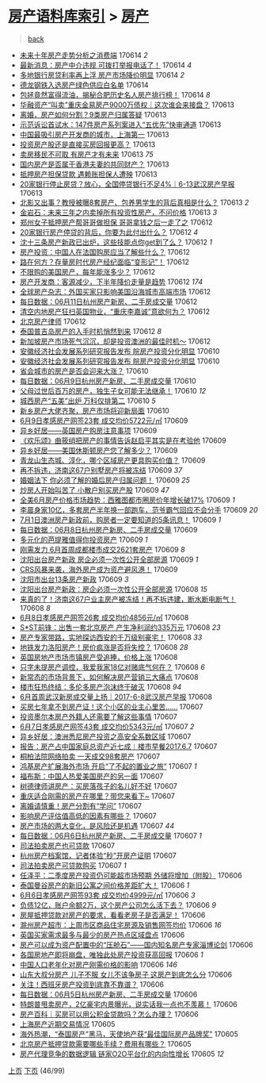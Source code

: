 [房产语料库索引](../../README.md)  > [房产](房产.md)
====
> [back](../README.md)

- [未来十年房产走势分析之消费端](http://jkwz.applinzi.com/ittc/6978701195752244229.html#%E6%9C%AA%E6%9D%A5%E5%8D%81%E5%B9%B4%E6%88%BF%E4%BA%A7%E8%B5%B0%E5%8A%BF%E5%88%86%E6%9E%90%E4%B9%8B%E6%B6%88%E8%B4%B9%E7%AB%AF) 170614 *2* 
- [最新消息：房产中介违规 可拨打举报电话了！](http://jkwz.applinzi.com/ittc/6978948328065598468.html#%E6%9C%80%E6%96%B0%E6%B6%88%E6%81%AF%EF%BC%9A%E6%88%BF%E4%BA%A7%E4%B8%AD%E4%BB%8B%E8%BF%9D%E8%A7%84+%E5%8F%AF%E6%8B%A8%E6%89%93%E4%B8%BE%E6%8A%A5%E7%94%B5%E8%AF%9D%E4%BA%86%EF%BC%81) 170614 *4* 
- [多地银行房贷利率再上浮 房产市场降价明显](http://jkwz.applinzi.com/ittc/6978947898753418244.html#%E5%A4%9A%E5%9C%B0%E9%93%B6%E8%A1%8C%E6%88%BF%E8%B4%B7%E5%88%A9%E7%8E%87%E5%86%8D%E4%B8%8A%E6%B5%AE+%E6%88%BF%E4%BA%A7%E5%B8%82%E5%9C%BA%E9%99%8D%E4%BB%B7%E6%98%8E%E6%98%BE) 170614 *2* 
- [德龙钢铁入选房产绿色供应白名单](http://jkwz.applinzi.com/ittc/6978944043697308677.html#%E5%BE%B7%E9%BE%99%E9%92%A2%E9%93%81%E5%85%A5%E9%80%89%E6%88%BF%E4%BA%A7%E7%BB%BF%E8%89%B2%E4%BE%9B%E5%BA%94%E7%99%BD%E5%90%8D%E5%8D%95) 170614  
- [包拯竟然富得流油，揭秘合肥历史名人房产排行榜！](http://jkwz.applinzi.com/ittc/6978942418781996037.html#%E5%8C%85%E6%8B%AF%E7%AB%9F%E7%84%B6%E5%AF%8C%E5%BE%97%E6%B5%81%E6%B2%B9%EF%BC%8C%E6%8F%AD%E7%A7%98%E5%90%88%E8%82%A5%E5%8E%86%E5%8F%B2%E5%90%8D%E4%BA%BA%E6%88%BF%E4%BA%A7%E6%8E%92%E8%A1%8C%E6%A6%9C%EF%BC%81) 170614 *8* 
- [华融资产“叫卖”重庆金易房产9000万债权｜这次谁会来接盘？](http://jkwz.applinzi.com/ittc/6978748486156551173.html#%E5%8D%8E%E8%9E%8D%E8%B5%84%E4%BA%A7%E2%80%9C%E5%8F%AB%E5%8D%96%E2%80%9D%E9%87%8D%E5%BA%86%E9%87%91%E6%98%93%E6%88%BF%E4%BA%A79000%E4%B8%87%E5%80%BA%E6%9D%83%EF%BD%9C%E8%BF%99%E6%AC%A1%E8%B0%81%E4%BC%9A%E6%9D%A5%E6%8E%A5%E7%9B%98%EF%BC%9F) 170613  
- [离婚，房产如何分割？9类房产归属答疑](http://jkwz.applinzi.com/ittc/6978683482854130692.html#%E7%A6%BB%E5%A9%9A%EF%BC%8C%E6%88%BF%E4%BA%A7%E5%A6%82%E4%BD%95%E5%88%86%E5%89%B2%EF%BC%9F9%E7%B1%BB%E6%88%BF%E4%BA%A7%E5%BD%92%E5%B1%9E%E7%AD%94%E7%96%91) 170613  
- [示范诉讼首试水：147件房产系列案进入“五优先”快审通道](http://jkwz.applinzi.com/ittc/6978671623551845380.html#%E7%A4%BA%E8%8C%83%E8%AF%89%E8%AE%BC%E9%A6%96%E8%AF%95%E6%B0%B4%EF%BC%9A147%E4%BB%B6%E6%88%BF%E4%BA%A7%E7%B3%BB%E5%88%97%E6%A1%88%E8%BF%9B%E5%85%A5%E2%80%9C%E4%BA%94%E4%BC%98%E5%85%88%E2%80%9D%E5%BF%AB%E5%AE%A1%E9%80%9A%E9%81%93) 170613  
- [中国最吸引房产开发商的城市，上海第一](http://jkwz.applinzi.com/ittc/6978670453861123077.html#%E4%B8%AD%E5%9B%BD%E6%9C%80%E5%90%B8%E5%BC%95%E6%88%BF%E4%BA%A7%E5%BC%80%E5%8F%91%E5%95%86%E7%9A%84%E5%9F%8E%E5%B8%82%EF%BC%8C%E4%B8%8A%E6%B5%B7%E7%AC%AC%E4%B8%80) 170613  
- [投资房产股还是直接买房回报更高？](http://jkwz.applinzi.com/ittc/6978592178203804677.html#%E6%8A%95%E8%B5%84%E6%88%BF%E4%BA%A7%E8%82%A1%E8%BF%98%E6%98%AF%E7%9B%B4%E6%8E%A5%E4%B9%B0%E6%88%BF%E5%9B%9E%E6%8A%A5%E6%9B%B4%E9%AB%98%EF%BC%9F) 170613  
- [卖房移民不可取 有房产才有未来](http://jkwz.applinzi.com/ittc/6978590992570516485.html#%E5%8D%96%E6%88%BF%E7%A7%BB%E6%B0%91%E4%B8%8D%E5%8F%AF%E5%8F%96+%E6%9C%89%E6%88%BF%E4%BA%A7%E6%89%8D%E6%9C%89%E6%9C%AA%E6%9D%A5) 170613 *75* 
- [国内房产是否属于香港夫妻的共同财产？](http://jkwz.applinzi.com/ittc/6978591072836912132.html#%E5%9B%BD%E5%86%85%E6%88%BF%E4%BA%A7%E6%98%AF%E5%90%A6%E5%B1%9E%E4%BA%8E%E9%A6%99%E6%B8%AF%E5%A4%AB%E5%A6%BB%E7%9A%84%E5%85%B1%E5%90%8C%E8%B4%A2%E4%BA%A7%EF%BC%9F) 170613  
- [抵押房产担保贷款 遇赖账担保人遭殃](http://jkwz.applinzi.com/ittc/6978583672780227588.html#%E6%8A%B5%E6%8A%BC%E6%88%BF%E4%BA%A7%E6%8B%85%E4%BF%9D%E8%B4%B7%E6%AC%BE+%E9%81%87%E8%B5%96%E8%B4%A6%E6%8B%85%E4%BF%9D%E4%BA%BA%E9%81%AD%E6%AE%83) 170613  
- [20家银行停止房贷？放心，全国停贷银行不足4%｜6-13武汉房产早报](http://jkwz.applinzi.com/ittc/6978568169961554949.html#20%E5%AE%B6%E9%93%B6%E8%A1%8C%E5%81%9C%E6%AD%A2%E6%88%BF%E8%B4%B7%EF%BC%9F%E6%94%BE%E5%BF%83%EF%BC%8C%E5%85%A8%E5%9B%BD%E5%81%9C%E8%B4%B7%E9%93%B6%E8%A1%8C%E4%B8%8D%E8%B6%B34%25%EF%BD%9C6-13%E6%AD%A6%E6%B1%89%E6%88%BF%E4%BA%A7%E6%97%A9%E6%8A%A5) 170613  
- [北影又出事？教授被曝8套房产、包养男学生的背后真相是什么？](http://jkwz.applinzi.com/ittc/6978565713408033797.html#%E5%8C%97%E5%BD%B1%E5%8F%88%E5%87%BA%E4%BA%8B%EF%BC%9F%E6%95%99%E6%8E%88%E8%A2%AB%E6%9B%9D8%E5%A5%97%E6%88%BF%E4%BA%A7%E3%80%81%E5%8C%85%E5%85%BB%E7%94%B7%E5%AD%A6%E7%94%9F%E7%9A%84%E8%83%8C%E5%90%8E%E7%9C%9F%E7%9B%B8%E6%98%AF%E4%BB%80%E4%B9%88%EF%BC%9F) 170613 *2* 
- [金岩石：未来三年之内卖掉所有投资性房产，不问价格](http://jkwz.applinzi.com/ittc/6978387031305503748.html#%E9%87%91%E5%B2%A9%E7%9F%B3%EF%BC%9A%E6%9C%AA%E6%9D%A5%E4%B8%89%E5%B9%B4%E4%B9%8B%E5%86%85%E5%8D%96%E6%8E%89%E6%89%80%E6%9C%89%E6%8A%95%E8%B5%84%E6%80%A7%E6%88%BF%E4%BA%A7%EF%BC%8C%E4%B8%8D%E9%97%AE%E4%BB%B7%E6%A0%BC) 170613 *3* 
- [郑州女子抵押房产帮哥哥做担保 哥哥拿钱之后一走了之](http://jkwz.applinzi.com/ittc/6978380144799384580.html#%E9%83%91%E5%B7%9E%E5%A5%B3%E5%AD%90%E6%8A%B5%E6%8A%BC%E6%88%BF%E4%BA%A7%E5%B8%AE%E5%93%A5%E5%93%A5%E5%81%9A%E6%8B%85%E4%BF%9D+%E5%93%A5%E5%93%A5%E6%8B%BF%E9%92%B1%E4%B9%8B%E5%90%8E%E4%B8%80%E8%B5%B0%E4%BA%86%E4%B9%8B) 170612  
- [20家银行房产停贷的背后，你要为此付出什么？](http://jkwz.applinzi.com/ittc/6978287898792035333.html#20%E5%AE%B6%E9%93%B6%E8%A1%8C%E6%88%BF%E4%BA%A7%E5%81%9C%E8%B4%B7%E7%9A%84%E8%83%8C%E5%90%8E%EF%BC%8C%E4%BD%A0%E8%A6%81%E4%B8%BA%E6%AD%A4%E4%BB%98%E5%87%BA%E4%BB%80%E4%B9%88%EF%BC%9F) 170612 *4* 
- [沈十三条房产新政已出炉，这些技能点你get到了么？](http://jkwz.applinzi.com/ittc/6978287114000008197.html#%E6%B2%88%E5%8D%81%E4%B8%89%E6%9D%A1%E6%88%BF%E4%BA%A7%E6%96%B0%E6%94%BF%E5%B7%B2%E5%87%BA%E7%82%89%EF%BC%8C%E8%BF%99%E4%BA%9B%E6%8A%80%E8%83%BD%E7%82%B9%E4%BD%A0get%E5%88%B0%E4%BA%86%E4%B9%88%EF%BC%9F) 170612 *1* 
- [房产投资：中国人在法国购房应当了解些什么？](http://jkwz.applinzi.com/ittc/6978284566501393412.html#%E6%88%BF%E4%BA%A7%E6%8A%95%E8%B5%84%EF%BC%9A%E4%B8%AD%E5%9B%BD%E4%BA%BA%E5%9C%A8%E6%B3%95%E5%9B%BD%E8%B4%AD%E6%88%BF%E5%BA%94%E5%BD%93%E4%BA%86%E8%A7%A3%E4%BA%9B%E4%BB%80%E4%B9%88%EF%BC%9F) 170612  
- [路在何方？存量房时代房产经纪面临“变形记”！](http://jkwz.applinzi.com/ittc/6978277875873481732.html#%E8%B7%AF%E5%9C%A8%E4%BD%95%E6%96%B9%EF%BC%9F%E5%AD%98%E9%87%8F%E6%88%BF%E6%97%B6%E4%BB%A3%E6%88%BF%E4%BA%A7%E7%BB%8F%E7%BA%AA%E9%9D%A2%E4%B8%B4%E2%80%9C%E5%8F%98%E5%BD%A2%E8%AE%B0%E2%80%9D%EF%BC%81) 170612  
- [不限购的美国房产，每年能涨多少？](http://jkwz.applinzi.com/ittc/6978276358542066693.html#%E4%B8%8D%E9%99%90%E8%B4%AD%E7%9A%84%E7%BE%8E%E5%9B%BD%E6%88%BF%E4%BA%A7%EF%BC%8C%E6%AF%8F%E5%B9%B4%E8%83%BD%E6%B6%A8%E5%A4%9A%E5%B0%91%EF%BC%9F) 170612  
- [房产开发商：客源减少，下半年降价走量是趋势](http://jkwz.applinzi.com/ittc/6978250440276706309.html#%E6%88%BF%E4%BA%A7%E5%BC%80%E5%8F%91%E5%95%86%EF%BC%9A%E5%AE%A2%E6%BA%90%E5%87%8F%E5%B0%91%EF%BC%8C%E4%B8%8B%E5%8D%8A%E5%B9%B4%E9%99%8D%E4%BB%B7%E8%B5%B0%E9%87%8F%E6%98%AF%E8%B6%8B%E5%8A%BF) 170612 *174* 
- [全球房产杂志：外国买家只影响美国沿海城市高端市场](http://jkwz.applinzi.com/ittc/6978241121493713924.html#%E5%85%A8%E7%90%83%E6%88%BF%E4%BA%A7%E6%9D%82%E5%BF%97%EF%BC%9A%E5%A4%96%E5%9B%BD%E4%B9%B0%E5%AE%B6%E5%8F%AA%E5%BD%B1%E5%93%8D%E7%BE%8E%E5%9B%BD%E6%B2%BF%E6%B5%B7%E5%9F%8E%E5%B8%82%E9%AB%98%E7%AB%AF%E5%B8%82%E5%9C%BA) 170612  
- [每日数据：06月11日杭州房产新房、二手房成交量](http://jkwz.applinzi.com/ittc/6978238859811750917.html#%E6%AF%8F%E6%97%A5%E6%95%B0%E6%8D%AE%EF%BC%9A06%E6%9C%8811%E6%97%A5%E6%9D%AD%E5%B7%9E%E6%88%BF%E4%BA%A7%E6%96%B0%E6%88%BF%E3%80%81%E4%BA%8C%E6%89%8B%E6%88%BF%E6%88%90%E4%BA%A4%E9%87%8F) 170612  
- [清空内地房产狂扫英国物业，“重庆李嘉诚”意欲何为？](http://jkwz.applinzi.com/ittc/6978223056429253637.html#%E6%B8%85%E7%A9%BA%E5%86%85%E5%9C%B0%E6%88%BF%E4%BA%A7%E7%8B%82%E6%89%AB%E8%8B%B1%E5%9B%BD%E7%89%A9%E4%B8%9A%EF%BC%8C%E2%80%9C%E9%87%8D%E5%BA%86%E6%9D%8E%E5%98%89%E8%AF%9A%E2%80%9D%E6%84%8F%E6%AC%B2%E4%BD%95%E4%B8%BA%EF%BC%9F) 170612  
- [北京房产律师](http://jkwz.applinzi.com/ittc/6978219452511290373.html#%E5%8C%97%E4%BA%AC%E6%88%BF%E4%BA%A7%E5%BE%8B%E5%B8%88) 170612  
- [泰国普吉岛房产的入手时机悄然到来](http://jkwz.applinzi.com/ittc/6978214429656089605.html#%E6%B3%B0%E5%9B%BD%E6%99%AE%E5%90%89%E5%B2%9B%E6%88%BF%E4%BA%A7%E7%9A%84%E5%85%A5%E6%89%8B%E6%97%B6%E6%9C%BA%E6%82%84%E7%84%B6%E5%88%B0%E6%9D%A5) 170612 *8* 
- [新加坡房产市场死气沉沉，却是投资澳洲的最佳时机～](http://jkwz.applinzi.com/ittc/6978137185835287556.html#%E6%96%B0%E5%8A%A0%E5%9D%A1%E6%88%BF%E4%BA%A7%E5%B8%82%E5%9C%BA%E6%AD%BB%E6%B0%94%E6%B2%89%E6%B2%89%EF%BC%8C%E5%8D%B4%E6%98%AF%E6%8A%95%E8%B5%84%E6%BE%B3%E6%B4%B2%E7%9A%84%E6%9C%80%E4%BD%B3%E6%97%B6%E6%9C%BA%EF%BD%9E) 170612  
- [安徽经济社会发展系列研究报告发布 皖房产投资分化明显](http://jkwz.applinzi.com/ittc/6977678556199912452.html#%E5%AE%89%E5%BE%BD%E7%BB%8F%E6%B5%8E%E7%A4%BE%E4%BC%9A%E5%8F%91%E5%B1%95%E7%B3%BB%E5%88%97%E7%A0%94%E7%A9%B6%E6%8A%A5%E5%91%8A%E5%8F%91%E5%B8%83+%E7%9A%96%E6%88%BF%E4%BA%A7%E6%8A%95%E8%B5%84%E5%88%86%E5%8C%96%E6%98%8E%E6%98%BE) 170610  
- [安徽经济社会发展系列研究报告发布 皖房产投资分化明显](http://jkwz.applinzi.com/ittc/6977635241198879748.html#%E5%AE%89%E5%BE%BD%E7%BB%8F%E6%B5%8E%E7%A4%BE%E4%BC%9A%E5%8F%91%E5%B1%95%E7%B3%BB%E5%88%97%E7%A0%94%E7%A9%B6%E6%8A%A5%E5%91%8A%E5%8F%91%E5%B8%83+%E7%9A%96%E6%88%BF%E4%BA%A7%E6%8A%95%E8%B5%84%E5%88%86%E5%8C%96%E6%98%8E%E6%98%BE) 170610  
- [省会城市的房产是否会迎来大涨？](http://jkwz.applinzi.com/ittc/6977492721060021252.html#%E7%9C%81%E4%BC%9A%E5%9F%8E%E5%B8%82%E7%9A%84%E6%88%BF%E4%BA%A7%E6%98%AF%E5%90%A6%E4%BC%9A%E8%BF%8E%E6%9D%A5%E5%A4%A7%E6%B6%A8%EF%BC%9F) 170610  
- [每日数据：06月9日杭州房产新房、二手房成交量](http://jkwz.applinzi.com/ittc/6977492471863837701.html#%E6%AF%8F%E6%97%A5%E6%95%B0%E6%8D%AE%EF%BC%9A06%E6%9C%889%E6%97%A5%E6%9D%AD%E5%B7%9E%E6%88%BF%E4%BA%A7%E6%96%B0%E6%88%BF%E3%80%81%E4%BA%8C%E6%89%8B%E6%88%BF%E6%88%90%E4%BA%A4%E9%87%8F) 170610  
- [父母过世后百万的房产，独生子女可能无法继承！](http://jkwz.applinzi.com/ittc/6977479446939304965.html#%E7%88%B6%E6%AF%8D%E8%BF%87%E4%B8%96%E5%90%8E%E7%99%BE%E4%B8%87%E7%9A%84%E6%88%BF%E4%BA%A7%EF%BC%8C%E7%8B%AC%E7%94%9F%E5%AD%90%E5%A5%B3%E5%8F%AF%E8%83%BD%E6%97%A0%E6%B3%95%E7%BB%A7%E6%89%BF%EF%BC%81) 170610 *12* 
- [城西房产“五美”出炉 万科仅排第二](http://jkwz.applinzi.com/ittc/6977457295674835973.html#%E5%9F%8E%E8%A5%BF%E6%88%BF%E4%BA%A7%E2%80%9C%E4%BA%94%E7%BE%8E%E2%80%9D%E5%87%BA%E7%82%89+%E4%B8%87%E7%A7%91%E4%BB%85%E6%8E%92%E7%AC%AC%E4%BA%8C) 170610 *5* 
- [新乡房产大佬齐聚，房产市场将迎新局面](http://jkwz.applinzi.com/ittc/6977458612245890053.html#%E6%96%B0%E4%B9%A1%E6%88%BF%E4%BA%A7%E5%A4%A7%E4%BD%AC%E9%BD%90%E8%81%9A%EF%BC%8C%E6%88%BF%E4%BA%A7%E5%B8%82%E5%9C%BA%E5%B0%86%E8%BF%8E%E6%96%B0%E5%B1%80%E9%9D%A2) 170610  
- [6月9日孝感房产网签23套 成交均价5722元/㎡](http://jkwz.applinzi.com/ittc/6977312675888366596.html#6%E6%9C%889%E6%97%A5%E5%AD%9D%E6%84%9F%E6%88%BF%E4%BA%A7%E7%BD%91%E7%AD%BE23%E5%A5%97+%E6%88%90%E4%BA%A4%E5%9D%87%E4%BB%B75722%E5%85%83%2F%E3%8E%A1) 170609  
- [异乡好居——英国房产购房注意事项](http://jkwz.applinzi.com/ittc/6977228617535718405.html#%E5%BC%82%E4%B9%A1%E5%A5%BD%E5%B1%85%E2%80%94%E2%80%94%E8%8B%B1%E5%9B%BD%E6%88%BF%E4%BA%A7%E8%B4%AD%E6%88%BF%E6%B3%A8%E6%84%8F%E4%BA%8B%E9%A1%B9) 170609  
- [《欢乐颂》曲筱绡把房产的事情告诉赵启平其实是在考验他](http://jkwz.applinzi.com/ittc/6977220225664549893.html#%E3%80%8A%E6%AC%A2%E4%B9%90%E9%A2%82%E3%80%8B%E6%9B%B2%E7%AD%B1%E7%BB%A1%E6%8A%8A%E6%88%BF%E4%BA%A7%E7%9A%84%E4%BA%8B%E6%83%85%E5%91%8A%E8%AF%89%E8%B5%B5%E5%90%AF%E5%B9%B3%E5%85%B6%E5%AE%9E%E6%98%AF%E5%9C%A8%E8%80%83%E9%AA%8C%E4%BB%96) 170609  
- [异乡好居——美国休斯顿房产您了解多少？](http://jkwz.applinzi.com/ittc/6977213290965894148.html#%E5%BC%82%E4%B9%A1%E5%A5%BD%E5%B1%85%E2%80%94%E2%80%94%E7%BE%8E%E5%9B%BD%E4%BC%91%E6%96%AF%E9%A1%BF%E6%88%BF%E4%BA%A7%E6%82%A8%E4%BA%86%E8%A7%A3%E5%A4%9A%E5%B0%91%EF%BC%9F) 170609  
- [青龙山生态城、淳化，哪个区域房产更具购买价值？](http://jkwz.applinzi.com/ittc/6977212689574020100.html#%E9%9D%92%E9%BE%99%E5%B1%B1%E7%94%9F%E6%80%81%E5%9F%8E%E3%80%81%E6%B7%B3%E5%8C%96%EF%BC%8C%E5%93%AA%E4%B8%AA%E5%8C%BA%E5%9F%9F%E6%88%BF%E4%BA%A7%E6%9B%B4%E5%85%B7%E8%B4%AD%E4%B9%B0%E4%BB%B7%E5%80%BC%EF%BC%9F) 170609  
- [再不拆违，济南这67户别墅房产将被冻结](http://jkwz.applinzi.com/ittc/6977212252867265540.html#%E5%86%8D%E4%B8%8D%E6%8B%86%E8%BF%9D%EF%BC%8C%E6%B5%8E%E5%8D%97%E8%BF%9967%E6%88%B7%E5%88%AB%E5%A2%85%E6%88%BF%E4%BA%A7%E5%B0%86%E8%A2%AB%E5%86%BB%E7%BB%93) 170609 *37* 
- [婚姻法下 你必须了解的婚后房产归属问题！](http://jkwz.applinzi.com/ittc/6977197298558698500.html#%E5%A9%9A%E5%A7%BB%E6%B3%95%E4%B8%8B+%E4%BD%A0%E5%BF%85%E9%A1%BB%E4%BA%86%E8%A7%A3%E7%9A%84%E5%A9%9A%E5%90%8E%E6%88%BF%E4%BA%A7%E5%BD%92%E5%B1%9E%E9%97%AE%E9%A2%98%EF%BC%81) 170609 *25* 
- [炒房人开始叫苦了 小散户别买房产股](http://jkwz.applinzi.com/ittc/6977190829289374724.html#%E7%82%92%E6%88%BF%E4%BA%BA%E5%BC%80%E5%A7%8B%E5%8F%AB%E8%8B%A6%E4%BA%86+%E5%B0%8F%E6%95%A3%E6%88%B7%E5%88%AB%E4%B9%B0%E6%88%BF%E4%BA%A7%E8%82%A1) 170609 *47* 
- [全美6月房产价格市场趋势：西雅图都市圈房价年增长破17%](http://jkwz.applinzi.com/ittc/6977176753981096964.html#%E5%85%A8%E7%BE%8E6%E6%9C%88%E6%88%BF%E4%BA%A7%E4%BB%B7%E6%A0%BC%E5%B8%82%E5%9C%BA%E8%B6%8B%E5%8A%BF%EF%BC%9A%E8%A5%BF%E9%9B%85%E5%9B%BE%E9%83%BD%E5%B8%82%E5%9C%88%E6%88%BF%E4%BB%B7%E5%B9%B4%E5%A2%9E%E9%95%BF%E7%A0%B417%25) 170609 *1* 
- [李晨身家10亿，多套房产半年换一部跑车，范爷霸气回应不会分手](http://jkwz.applinzi.com/ittc/6977132588727534597.html#%E6%9D%8E%E6%99%A8%E8%BA%AB%E5%AE%B610%E4%BA%BF%EF%BC%8C%E5%A4%9A%E5%A5%97%E6%88%BF%E4%BA%A7%E5%8D%8A%E5%B9%B4%E6%8D%A2%E4%B8%80%E9%83%A8%E8%B7%91%E8%BD%A6%EF%BC%8C%E8%8C%83%E7%88%B7%E9%9C%B8%E6%B0%94%E5%9B%9E%E5%BA%94%E4%B8%8D%E4%BC%9A%E5%88%86%E6%89%8B) 170609 *20* 
- [7月1日澳洲房产新政前，购房者一定要知道的5条讯息！](http://jkwz.applinzi.com/ittc/6977138907425539077.html#7%E6%9C%881%E6%97%A5%E6%BE%B3%E6%B4%B2%E6%88%BF%E4%BA%A7%E6%96%B0%E6%94%BF%E5%89%8D%EF%BC%8C%E8%B4%AD%E6%88%BF%E8%80%85%E4%B8%80%E5%AE%9A%E8%A6%81%E7%9F%A5%E9%81%93%E7%9A%845%E6%9D%A1%E8%AE%AF%E6%81%AF%EF%BC%81) 170609 *1* 
- [每日数据：06月8日杭州房产新房、二手房成交量](http://jkwz.applinzi.com/ittc/6977128010170762245.html#%E6%AF%8F%E6%97%A5%E6%95%B0%E6%8D%AE%EF%BC%9A06%E6%9C%888%E6%97%A5%E6%9D%AD%E5%B7%9E%E6%88%BF%E4%BA%A7%E6%96%B0%E6%88%BF%E3%80%81%E4%BA%8C%E6%89%8B%E6%88%BF%E6%88%90%E4%BA%A4%E9%87%8F) 170609  
- [多元化的芭提雅值得你投资房产](http://jkwz.applinzi.com/ittc/6977128018160911364.html#%E5%A4%9A%E5%85%83%E5%8C%96%E7%9A%84%E8%8A%AD%E6%8F%90%E9%9B%85%E5%80%BC%E5%BE%97%E4%BD%A0%E6%8A%95%E8%B5%84%E6%88%BF%E4%BA%A7) 170609 *1* 
- [刚需发力 6月首周成都楼市成交2621套房产](http://jkwz.applinzi.com/ittc/6977123488174179333.html#%E5%88%9A%E9%9C%80%E5%8F%91%E5%8A%9B+6%E6%9C%88%E9%A6%96%E5%91%A8%E6%88%90%E9%83%BD%E6%A5%BC%E5%B8%82%E6%88%90%E4%BA%A42621%E5%A5%97%E6%88%BF%E4%BA%A7) 170609 *8* 
- [沈阳出台房产新政 房企必须一次性公开全部房源](http://jkwz.applinzi.com/ittc/6977114571562025989.html#%E6%B2%88%E9%98%B3%E5%87%BA%E5%8F%B0%E6%88%BF%E4%BA%A7%E6%96%B0%E6%94%BF+%E6%88%BF%E4%BC%81%E5%BF%85%E9%A1%BB%E4%B8%80%E6%AC%A1%E6%80%A7%E5%85%AC%E5%BC%80%E5%85%A8%E9%83%A8%E6%88%BF%E6%BA%90) 170609 *1* 
- [CRS风暴来袭，海外房产成为资产避风港！](http://jkwz.applinzi.com/ittc/6977104004948427780.html#CRS%E9%A3%8E%E6%9A%B4%E6%9D%A5%E8%A2%AD%EF%BC%8C%E6%B5%B7%E5%A4%96%E6%88%BF%E4%BA%A7%E6%88%90%E4%B8%BA%E8%B5%84%E4%BA%A7%E9%81%BF%E9%A3%8E%E6%B8%AF%EF%BC%81) 170609  
- [沈阳市出台13条房产新政](http://jkwz.applinzi.com/ittc/6977050915604268037.html#%E6%B2%88%E9%98%B3%E5%B8%82%E5%87%BA%E5%8F%B013%E6%9D%A1%E6%88%BF%E4%BA%A7%E6%96%B0%E6%94%BF) 170609 *3* 
- [沈阳出台房产新政：房企必须一次性公开全部房源](http://jkwz.applinzi.com/ittc/6976872745861121029.html#%E6%B2%88%E9%98%B3%E5%87%BA%E5%8F%B0%E6%88%BF%E4%BA%A7%E6%96%B0%E6%94%BF%EF%BC%9A%E6%88%BF%E4%BC%81%E5%BF%85%E9%A1%BB%E4%B8%80%E6%AC%A1%E6%80%A7%E5%85%AC%E5%BC%80%E5%85%A8%E9%83%A8%E6%88%BF%E6%BA%90) 170608 *15* 
- [来真的了！济南这67户业主房产被冻结！再不拆违建，断水断电断气！](http://jkwz.applinzi.com/ittc/6976866406518752261.html#%E6%9D%A5%E7%9C%9F%E7%9A%84%E4%BA%86%EF%BC%81%E6%B5%8E%E5%8D%97%E8%BF%9967%E6%88%B7%E4%B8%9A%E4%B8%BB%E6%88%BF%E4%BA%A7%E8%A2%AB%E5%86%BB%E7%BB%93%EF%BC%81%E5%86%8D%E4%B8%8D%E6%8B%86%E8%BF%9D%E5%BB%BA%EF%BC%8C%E6%96%AD%E6%B0%B4%E6%96%AD%E7%94%B5%E6%96%AD%E6%B0%94%EF%BC%81) 170608 *8* 
- [6月8日孝感房产网签26套 成交均价4856元/㎡](http://jkwz.applinzi.com/ittc/6976855893915206660.html#6%E6%9C%888%E6%97%A5%E5%AD%9D%E6%84%9F%E6%88%BF%E4%BA%A7%E7%BD%91%E7%AD%BE26%E5%A5%97+%E6%88%90%E4%BA%A4%E5%9D%87%E4%BB%B74856%E5%85%83%2F%E3%8E%A1) 170608  
- [S*ST前锋：出售一套北京房产 产生净利润约335万元](http://jkwz.applinzi.com/ittc/6976844639720965124.html#S%2AST%E5%89%8D%E9%94%8B%EF%BC%9A%E5%87%BA%E5%94%AE%E4%B8%80%E5%A5%97%E5%8C%97%E4%BA%AC%E6%88%BF%E4%BA%A7+%E4%BA%A7%E7%94%9F%E5%87%80%E5%88%A9%E6%B6%A6%E7%BA%A6335%E4%B8%87%E5%85%83) 170608 *23* 
- [房产专家带路，实地探访西安的千万级别豪宅！](http://jkwz.applinzi.com/ittc/6976823254302852101.html#%E6%88%BF%E4%BA%A7%E4%B8%93%E5%AE%B6%E5%B8%A6%E8%B7%AF%EF%BC%8C%E5%AE%9E%E5%9C%B0%E6%8E%A2%E8%AE%BF%E8%A5%BF%E5%AE%89%E7%9A%84%E5%8D%83%E4%B8%87%E7%BA%A7%E5%88%AB%E8%B1%AA%E5%AE%85%EF%BC%81) 170608 *33* 
- [地铁发力洛阳房产！房价疯涨是否将失控？](http://jkwz.applinzi.com/ittc/6976815064550999045.html#%E5%9C%B0%E9%93%81%E5%8F%91%E5%8A%9B%E6%B4%9B%E9%98%B3%E6%88%BF%E4%BA%A7%EF%BC%81%E6%88%BF%E4%BB%B7%E7%96%AF%E6%B6%A8%E6%98%AF%E5%90%A6%E5%B0%86%E5%A4%B1%E6%8E%A7%EF%BC%9F) 170608 *28* 
- [英国房地产市场市镇房产受追捧，价格上涨](http://jkwz.applinzi.com/ittc/6976750747986166788.html#%E8%8B%B1%E5%9B%BD%E6%88%BF%E5%9C%B0%E4%BA%A7%E5%B8%82%E5%9C%BA%E5%B8%82%E9%95%87%E6%88%BF%E4%BA%A7%E5%8F%97%E8%BF%BD%E6%8D%A7%EF%BC%8C%E4%BB%B7%E6%A0%BC%E4%B8%8A%E6%B6%A8) 170608  
- [只字未提房产调控，我爱我家18亿对赌底气何在？](http://jkwz.applinzi.com/ittc/6976745268392231941.html#%E5%8F%AA%E5%AD%97%E6%9C%AA%E6%8F%90%E6%88%BF%E4%BA%A7%E8%B0%83%E6%8E%A7%EF%BC%8C%E6%88%91%E7%88%B1%E6%88%91%E5%AE%B618%E4%BA%BF%E5%AF%B9%E8%B5%8C%E5%BA%95%E6%B0%94%E4%BD%95%E5%9C%A8%EF%BC%9F) 170608 *6* 
- [新常态的市场背景下，如何解决房产营销三大痛点](http://jkwz.applinzi.com/ittc/6976743462543033349.html#%E6%96%B0%E5%B8%B8%E6%80%81%E7%9A%84%E5%B8%82%E5%9C%BA%E8%83%8C%E6%99%AF%E4%B8%8B%EF%BC%8C%E5%A6%82%E4%BD%95%E8%A7%A3%E5%86%B3%E6%88%BF%E4%BA%A7%E8%90%A5%E9%94%80%E4%B8%89%E5%A4%A7%E7%97%9B%E7%82%B9) 170608  
- [楼市狂热终结：多伦多房产泡沫终于破灭](http://jkwz.applinzi.com/ittc/6976730253920568325.html#%E6%A5%BC%E5%B8%82%E7%8B%82%E7%83%AD%E7%BB%88%E7%BB%93%EF%BC%9A%E5%A4%9A%E4%BC%A6%E5%A4%9A%E6%88%BF%E4%BA%A7%E6%B3%A1%E6%B2%AB%E7%BB%88%E4%BA%8E%E7%A0%B4%E7%81%AD) 170608 *94* 
- [6月首周武汉新房成交量上扬｜2017-6-8武汉房产早报](http://jkwz.applinzi.com/ittc/6976713011275236357.html#6%E6%9C%88%E9%A6%96%E5%91%A8%E6%AD%A6%E6%B1%89%E6%96%B0%E6%88%BF%E6%88%90%E4%BA%A4%E9%87%8F%E4%B8%8A%E6%89%AC%EF%BD%9C2017-6-8%E6%AD%A6%E6%B1%89%E6%88%BF%E4%BA%A7%E6%97%A9%E6%8A%A5) 170608  
- [买房七年拿不到房产证！这个小区的业主心里苦……](http://jkwz.applinzi.com/ittc/6976519206861276164.html#%E4%B9%B0%E6%88%BF%E4%B8%83%E5%B9%B4%E6%8B%BF%E4%B8%8D%E5%88%B0%E6%88%BF%E4%BA%A7%E8%AF%81%EF%BC%81%E8%BF%99%E4%B8%AA%E5%B0%8F%E5%8C%BA%E7%9A%84%E4%B8%9A%E4%B8%BB%E5%BF%83%E9%87%8C%E8%8B%A6%E2%80%A6%E2%80%A6) 170607  
- [投资墨尔本房产外籍人还需要了解这些事情](http://jkwz.applinzi.com/ittc/6976483107854091268.html#%E6%8A%95%E8%B5%84%E5%A2%A8%E5%B0%94%E6%9C%AC%E6%88%BF%E4%BA%A7%E5%A4%96%E7%B1%8D%E4%BA%BA%E8%BF%98%E9%9C%80%E8%A6%81%E4%BA%86%E8%A7%A3%E8%BF%99%E4%BA%9B%E4%BA%8B%E6%83%85) 170607  
- [6月7日孝感房产网签43套 成交均价5343元/㎡](http://jkwz.applinzi.com/ittc/6976482501064131589.html#6%E6%9C%887%E6%97%A5%E5%AD%9D%E6%84%9F%E6%88%BF%E4%BA%A7%E7%BD%91%E7%AD%BE43%E5%A5%97+%E6%88%90%E4%BA%A4%E5%9D%87%E4%BB%B75343%E5%85%83%2F%E3%8E%A1) 170607 *2* 
- [异乡好居：澳洲悉尼房产投资之高安全系数区域](http://jkwz.applinzi.com/ittc/6976480630794617860.html#%E5%BC%82%E4%B9%A1%E5%A5%BD%E5%B1%85%EF%BC%9A%E6%BE%B3%E6%B4%B2%E6%82%89%E5%B0%BC%E6%88%BF%E4%BA%A7%E6%8A%95%E8%B5%84%E4%B9%8B%E9%AB%98%E5%AE%89%E5%85%A8%E7%B3%BB%E6%95%B0%E5%8C%BA%E5%9F%9F) 170607  
- [报告：房产占中国家庭总资产近七成︱楼市早餐2017.6.7](http://jkwz.applinzi.com/ittc/6976479645909124101.html#%E6%8A%A5%E5%91%8A%EF%BC%9A%E6%88%BF%E4%BA%A7%E5%8D%A0%E4%B8%AD%E5%9B%BD%E5%AE%B6%E5%BA%AD%E6%80%BB%E8%B5%84%E4%BA%A7%E8%BF%91%E4%B8%83%E6%88%90%EF%B8%B1%E6%A5%BC%E5%B8%82%E6%97%A9%E9%A4%902017.6.7) 170607  
- [桐柏法院网络拍卖 一天成交98套房产](http://jkwz.applinzi.com/ittc/6976478402583200773.html#%E6%A1%90%E6%9F%8F%E6%B3%95%E9%99%A2%E7%BD%91%E7%BB%9C%E6%8B%8D%E5%8D%96+%E4%B8%80%E5%A4%A9%E6%88%90%E4%BA%A498%E5%A5%97%E6%88%BF%E4%BA%A7) 170607  
- [鸿基房产扩展海外市场 开启“了不起的置业之旅”](http://jkwz.applinzi.com/ittc/6976476169091154949.html#%E9%B8%BF%E5%9F%BA%E6%88%BF%E4%BA%A7%E6%89%A9%E5%B1%95%E6%B5%B7%E5%A4%96%E5%B8%82%E5%9C%BA+%E5%BC%80%E5%90%AF%E2%80%9C%E4%BA%86%E4%B8%8D%E8%B5%B7%E7%9A%84%E7%BD%AE%E4%B8%9A%E4%B9%8B%E6%97%85%E2%80%9D) 170607 *1* 
- [福布斯：中国人热爱美国房产的另一面](http://jkwz.applinzi.com/ittc/6976463349872067589.html#%E7%A6%8F%E5%B8%83%E6%96%AF%EF%BC%9A%E4%B8%AD%E5%9B%BD%E4%BA%BA%E7%83%AD%E7%88%B1%E7%BE%8E%E5%9B%BD%E6%88%BF%E4%BA%A7%E7%9A%84%E5%8F%A6%E4%B8%80%E9%9D%A2) 170607  
- [树德律师讲房产：买房落孩子的名儿好不好](http://jkwz.applinzi.com/ittc/6976447980893635588.html#%E6%A0%91%E5%BE%B7%E5%BE%8B%E5%B8%88%E8%AE%B2%E6%88%BF%E4%BA%A7%EF%BC%9A%E4%B9%B0%E6%88%BF%E8%90%BD%E5%AD%A9%E5%AD%90%E7%9A%84%E5%90%8D%E5%84%BF%E5%A5%BD%E4%B8%8D%E5%A5%BD) 170607  
- [重庆适合刚需的房产在哪里？带您来看下~](http://jkwz.applinzi.com/ittc/6976434458512065541.html#%E9%87%8D%E5%BA%86%E9%80%82%E5%90%88%E5%88%9A%E9%9C%80%E7%9A%84%E6%88%BF%E4%BA%A7%E5%9C%A8%E5%93%AA%E9%87%8C%EF%BC%9F%E5%B8%A6%E6%82%A8%E6%9D%A5%E7%9C%8B%E4%B8%8B%7E) 170607  
- [离婚请慎重！房产分割有“学问”](http://jkwz.applinzi.com/ittc/6976391872044860421.html#%E7%A6%BB%E5%A9%9A%E8%AF%B7%E6%85%8E%E9%87%8D%EF%BC%81%E6%88%BF%E4%BA%A7%E5%88%86%E5%89%B2%E6%9C%89%E2%80%9C%E5%AD%A6%E9%97%AE%E2%80%9D) 170607  
- [影响房产评估值高低的因素有哪些？](http://jkwz.applinzi.com/ittc/6976381142650323972.html#%E5%BD%B1%E5%93%8D%E6%88%BF%E4%BA%A7%E8%AF%84%E4%BC%B0%E5%80%BC%E9%AB%98%E4%BD%8E%E7%9A%84%E5%9B%A0%E7%B4%A0%E6%9C%89%E5%93%AA%E4%BA%9B%EF%BC%9F) 170607  
- [房产市场的两大变化，是风险还是机遇](http://jkwz.applinzi.com/ittc/6976379434645849093.html#%E6%88%BF%E4%BA%A7%E5%B8%82%E5%9C%BA%E7%9A%84%E4%B8%A4%E5%A4%A7%E5%8F%98%E5%8C%96%EF%BC%8C%E6%98%AF%E9%A3%8E%E9%99%A9%E8%BF%98%E6%98%AF%E6%9C%BA%E9%81%87) 170607 *44* 
- [每日数据：06月6日杭州房产新房、二手房成交量](http://jkwz.applinzi.com/ittc/6976373488003580932.html#%E6%AF%8F%E6%97%A5%E6%95%B0%E6%8D%AE%EF%BC%9A06%E6%9C%886%E6%97%A5%E6%9D%AD%E5%B7%9E%E6%88%BF%E4%BA%A7%E6%96%B0%E6%88%BF%E3%80%81%E4%BA%8C%E6%89%8B%E6%88%BF%E6%88%90%E4%BA%A4%E9%87%8F) 170607 *1* 
- [司法拍卖房产也可贷款](http://jkwz.applinzi.com/ittc/6976352021207581701.html#%E5%8F%B8%E6%B3%95%E6%8B%8D%E5%8D%96%E6%88%BF%E4%BA%A7%E4%B9%9F%E5%8F%AF%E8%B4%B7%E6%AC%BE) 170607  
- [杭州房产档案馆，记者体验“秒”开房产证明](http://jkwz.applinzi.com/ittc/6976318059676435460.html#%E6%9D%AD%E5%B7%9E%E6%88%BF%E4%BA%A7%E6%A1%A3%E6%A1%88%E9%A6%86%EF%BC%8C%E8%AE%B0%E8%80%85%E4%BD%93%E9%AA%8C%E2%80%9C%E7%A7%92%E2%80%9D%E5%BC%80%E6%88%BF%E4%BA%A7%E8%AF%81%E6%98%8E) 170607  
- [司法拍卖房产可贷款购买](http://jkwz.applinzi.com/ittc/6976231498725196805.html#%E5%8F%B8%E6%B3%95%E6%8B%8D%E5%8D%96%E6%88%BF%E4%BA%A7%E5%8F%AF%E8%B4%B7%E6%AC%BE%E8%B4%AD%E4%B9%B0) 170607 *1* 
- [任泽平：二季度房产投资仍可能超市场预期 外储将增加（附股）](http://jkwz.applinzi.com/ittc/6976128713962816516.html#%E4%BB%BB%E6%B3%BD%E5%B9%B3%EF%BC%9A%E4%BA%8C%E5%AD%A3%E5%BA%A6%E6%88%BF%E4%BA%A7%E6%8A%95%E8%B5%84%E4%BB%8D%E5%8F%AF%E8%83%BD%E8%B6%85%E5%B8%82%E5%9C%BA%E9%A2%84%E6%9C%9F+%E5%A4%96%E5%82%A8%E5%B0%86%E5%A2%9E%E5%8A%A0%EF%BC%88%E9%99%84%E8%82%A1%EF%BC%89) 170606  
- [泰国曼谷房产的新旧公寓之间价格差距扩大！](http://jkwz.applinzi.com/ittc/6976125049638487044.html#%E6%B3%B0%E5%9B%BD%E6%9B%BC%E8%B0%B7%E6%88%BF%E4%BA%A7%E7%9A%84%E6%96%B0%E6%97%A7%E5%85%AC%E5%AF%93%E4%B9%8B%E9%97%B4%E4%BB%B7%E6%A0%BC%E5%B7%AE%E8%B7%9D%E6%89%A9%E5%A4%A7%EF%BC%81) 170606 *1* 
- [6月6日孝感房产网签93套 成交均价4999元/㎡](http://jkwz.applinzi.com/ittc/6976113906769478660.html#6%E6%9C%886%E6%97%A5%E5%AD%9D%E6%84%9F%E6%88%BF%E4%BA%A7%E7%BD%91%E7%AD%BE93%E5%A5%97+%E6%88%90%E4%BA%A4%E5%9D%87%E4%BB%B74999%E5%85%83%2F%E3%8E%A1) 170606 *3* 
- [负债12亿，账户余额2万，这个房产公司怎么活下去？](http://jkwz.applinzi.com/ittc/6976104093327033348.html#%E8%B4%9F%E5%80%BA12%E4%BA%BF%EF%BC%8C%E8%B4%A6%E6%88%B7%E4%BD%99%E9%A2%9D2%E4%B8%87%EF%BC%8C%E8%BF%99%E4%B8%AA%E6%88%BF%E4%BA%A7%E5%85%AC%E5%8F%B8%E6%80%8E%E4%B9%88%E6%B4%BB%E4%B8%8B%E5%8E%BB%EF%BC%9F) 170606 *9* 
- [房屋抵押贷款对房产的要求，看看老房子是否满足！](http://jkwz.applinzi.com/ittc/6976098340889428997.html#%E6%88%BF%E5%B1%8B%E6%8A%B5%E6%8A%BC%E8%B4%B7%E6%AC%BE%E5%AF%B9%E6%88%BF%E4%BA%A7%E7%9A%84%E8%A6%81%E6%B1%82%EF%BC%8C%E7%9C%8B%E7%9C%8B%E8%80%81%E6%88%BF%E5%AD%90%E6%98%AF%E5%90%A6%E6%BB%A1%E8%B6%B3%EF%BC%81) 170606  
- [滁州房产超市：上周市区商品住宅房源及销售网签均价](http://jkwz.applinzi.com/ittc/6976098001360520197.html#%E6%BB%81%E5%B7%9E%E6%88%BF%E4%BA%A7%E8%B6%85%E5%B8%82%EF%BC%9A%E4%B8%8A%E5%91%A8%E5%B8%82%E5%8C%BA%E5%95%86%E5%93%81%E4%BD%8F%E5%AE%85%E6%88%BF%E6%BA%90%E5%8F%8A%E9%94%80%E5%94%AE%E7%BD%91%E7%AD%BE%E5%9D%87%E4%BB%B7) 170606 *16* 
- [英国买家需求最多与最少的房产热点区域盘点](http://jkwz.applinzi.com/ittc/6976094278890554372.html#%E8%8B%B1%E5%9B%BD%E4%B9%B0%E5%AE%B6%E9%9C%80%E6%B1%82%E6%9C%80%E5%A4%9A%E4%B8%8E%E6%9C%80%E5%B0%91%E7%9A%84%E6%88%BF%E4%BA%A7%E7%83%AD%E7%82%B9%E5%8C%BA%E5%9F%9F%E7%9B%98%E7%82%B9) 170606  
- [房产可以成为资产配置中的“压舱石”——国内知名房产专家淄博论剑](http://jkwz.applinzi.com/ittc/6976074173532079109.html#%E6%88%BF%E4%BA%A7%E5%8F%AF%E4%BB%A5%E6%88%90%E4%B8%BA%E8%B5%84%E4%BA%A7%E9%85%8D%E7%BD%AE%E4%B8%AD%E7%9A%84%E2%80%9C%E5%8E%8B%E8%88%B1%E7%9F%B3%E2%80%9D%E2%80%94%E2%80%94%E5%9B%BD%E5%86%85%E7%9F%A5%E5%90%8D%E6%88%BF%E4%BA%A7%E4%B8%93%E5%AE%B6%E6%B7%84%E5%8D%9A%E8%AE%BA%E5%89%91) 170606  
- [各国房地产即将崩盘，唯独此处房产投资获高回报](http://jkwz.applinzi.com/ittc/6976071770271384581.html#%E5%90%84%E5%9B%BD%E6%88%BF%E5%9C%B0%E4%BA%A7%E5%8D%B3%E5%B0%86%E5%B4%A9%E7%9B%98%EF%BC%8C%E5%94%AF%E7%8B%AC%E6%AD%A4%E5%A4%84%E6%88%BF%E4%BA%A7%E6%8A%95%E8%B5%84%E8%8E%B7%E9%AB%98%E5%9B%9E%E6%8A%A5) 170606 *1* 
- [中国人口老年化对房产刚需价格的影响](http://jkwz.applinzi.com/ittc/6976060222429725700.html#%E4%B8%AD%E5%9B%BD%E4%BA%BA%E5%8F%A3%E8%80%81%E5%B9%B4%E5%8C%96%E5%AF%B9%E6%88%BF%E4%BA%A7%E5%88%9A%E9%9C%80%E4%BB%B7%E6%A0%BC%E7%9A%84%E5%BD%B1%E5%93%8D) 170606 *146* 
- [山东大叔分房产 儿子不服 女儿不该争房子 这房产到底怎么分](http://jkwz.applinzi.com/ittc/6976036719638873093.html#%E5%B1%B1%E4%B8%9C%E5%A4%A7%E5%8F%94%E5%88%86%E6%88%BF%E4%BA%A7+%E5%84%BF%E5%AD%90%E4%B8%8D%E6%9C%8D+%E5%A5%B3%E5%84%BF%E4%B8%8D%E8%AF%A5%E4%BA%89%E6%88%BF%E5%AD%90+%E8%BF%99%E6%88%BF%E4%BA%A7%E5%88%B0%E5%BA%95%E6%80%8E%E4%B9%88%E5%88%86) 170606  
- [关注！西班牙房产投资到底靠不靠谱？](http://jkwz.applinzi.com/ittc/6976035379130926085.html#%E5%85%B3%E6%B3%A8%EF%BC%81%E8%A5%BF%E7%8F%AD%E7%89%99%E6%88%BF%E4%BA%A7%E6%8A%95%E8%B5%84%E5%88%B0%E5%BA%95%E9%9D%A0%E4%B8%8D%E9%9D%A0%E8%B0%B1%EF%BC%9F) 170606  
- [每日数据：06月5日杭州房产新房、二手房成交量](http://jkwz.applinzi.com/ittc/6976001653583905796.html#%E6%AF%8F%E6%97%A5%E6%95%B0%E6%8D%AE%EF%BC%9A06%E6%9C%885%E6%97%A5%E6%9D%AD%E5%B7%9E%E6%88%BF%E4%BA%A7%E6%96%B0%E6%88%BF%E3%80%81%E4%BA%8C%E6%89%8B%E6%88%BF%E6%88%90%E4%BA%A4%E9%87%8F) 170606  
- [特朗普甩卖房产，2亿豪宅内景曝光，说实话我一点也不羡慕！](http://jkwz.applinzi.com/ittc/6975690027701896197.html#%E7%89%B9%E6%9C%97%E6%99%AE%E7%94%A9%E5%8D%96%E6%88%BF%E4%BA%A7%EF%BC%8C2%E4%BA%BF%E8%B1%AA%E5%AE%85%E5%86%85%E6%99%AF%E6%9B%9D%E5%85%89%EF%BC%8C%E8%AF%B4%E5%AE%9E%E8%AF%9D%E6%88%91%E4%B8%80%E7%82%B9%E4%B9%9F%E4%B8%8D%E7%BE%A1%E6%85%95%EF%BC%81) 170606  
- [房产百科｜买房可以用公积金贷款吗？怎么办理？](http://jkwz.applinzi.com/ittc/6975986481188307973.html#%E6%88%BF%E4%BA%A7%E7%99%BE%E7%A7%91%EF%BD%9C%E4%B9%B0%E6%88%BF%E5%8F%AF%E4%BB%A5%E7%94%A8%E5%85%AC%E7%A7%AF%E9%87%91%E8%B4%B7%E6%AC%BE%E5%90%97%EF%BC%9F%E6%80%8E%E4%B9%88%E5%8A%9E%E7%90%86%EF%BC%9F) 170606  
- [上海房产近期交易情况](http://jkwz.applinzi.com/ittc/6975820839411778565.html#%E4%B8%8A%E6%B5%B7%E6%88%BF%E4%BA%A7%E8%BF%91%E6%9C%9F%E4%BA%A4%E6%98%93%E6%83%85%E5%86%B5) 170605  
- [海外热潮，“泰国房产”黑马，天使地产获“最佳国际房产品牌奖”](http://jkwz.applinzi.com/ittc/6975747420070609925.html#%E6%B5%B7%E5%A4%96%E7%83%AD%E6%BD%AE%EF%BC%8C%E2%80%9C%E6%B3%B0%E5%9B%BD%E6%88%BF%E4%BA%A7%E2%80%9D%E9%BB%91%E9%A9%AC%EF%BC%8C%E5%A4%A9%E4%BD%BF%E5%9C%B0%E4%BA%A7%E8%8E%B7%E2%80%9C%E6%9C%80%E4%BD%B3%E5%9B%BD%E9%99%85%E6%88%BF%E4%BA%A7%E5%93%81%E7%89%8C%E5%A5%96%E2%80%9D) 170605  
- [北京房产抵押贷款需要哪些手续？费用有哪些？](http://jkwz.applinzi.com/ittc/6975743290191119364.html#%E5%8C%97%E4%BA%AC%E6%88%BF%E4%BA%A7%E6%8A%B5%E6%8A%BC%E8%B4%B7%E6%AC%BE%E9%9C%80%E8%A6%81%E5%93%AA%E4%BA%9B%E6%89%8B%E7%BB%AD%EF%BC%9F%E8%B4%B9%E7%94%A8%E6%9C%89%E5%93%AA%E4%BA%9B%EF%BC%9F) 170605  
- [房产代理竞争的数据逻辑 链家O2O平台化的内向性增长](http://jkwz.applinzi.com/ittc/6975712533577991172.html#%E6%88%BF%E4%BA%A7%E4%BB%A3%E7%90%86%E7%AB%9E%E4%BA%89%E7%9A%84%E6%95%B0%E6%8D%AE%E9%80%BB%E8%BE%91+%E9%93%BE%E5%AE%B6O2O%E5%B9%B3%E5%8F%B0%E5%8C%96%E7%9A%84%E5%86%85%E5%90%91%E6%80%A7%E5%A2%9E%E9%95%BF) 170605 *12* 


 [上页](房产47.md) [下页](房产45.md)          (46/99)